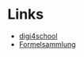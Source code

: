 # Links
- [digi4school](https://a.digi4school.at/ebook/4449/) 
- [Formelsammlung](https://www.matura.gv.at/fileadmin/user_upload/downloads/Begleitmaterial/AM/srdp_am_formelsammlung_2020-01-23.pdf)